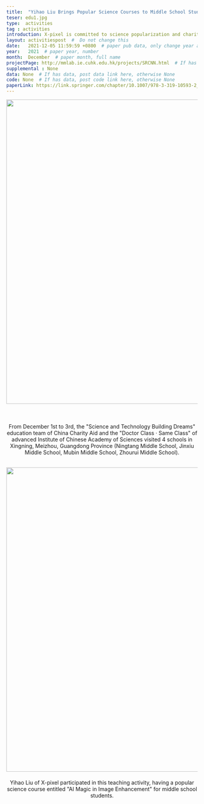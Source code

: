 ```yaml
---
title:  "Yihao Liu Brings Popular Science Courses to Middle School Students"  #  Paper title, covered by ''
teser: edu1.jpg
type:  activities
tag : activities
introduction: X-pixel is committed to science popularization and charity
layout: activitiespost  #  Do not change this
date:   2021-12-05 11:59:59 +0800  # paper pub data, only change year and month according to this format
year:   2021  # paper year, number
month:  December  # paper month, full name
projectPage: http://mmlab.ie.cuhk.edu.hk/projects/SRCNN.html  # If has project page, link here, otherwise None
supplemental : None
data: None  # If has data, post data link here, otherwise None
code: None  # If has data, post code link here, otherwise None
paperLink: https://link.springer.com/chapter/10.1007/978-3-319-10593-2_13  # post paper pdf link here
---
```


<center><img src="http://xpixel.group/images/activities/edu2.jpg" width = "800" height = "auto"  /></center>

&nbsp;
&nbsp;
<center>
<p style="font-size:20px;width:100%;text-align:left" >

From December 1st to 3rd, the "Science and Technology Building Dreams" education team of China Charity Aid and the "Doctor Class · Same Class" of advanced Institute of Chinese Academy of Sciences visited 4 schools in Xingning, Meizhou, Guangdong Province (Ningtang Middle School, Jinxiu Middle School, Mubin Middle School, Zhourui Middle School).
</p>
</center>
&nbsp;
<center><img src="http://xpixel.group/images/activities/edu3.jpg" width = "800" height = "auto"  /></center>

<center>
<p style="font-size:20px;width:100%;text-align:left" >

Yihao Liu of X-pixel participated in this teaching activity, having a popular science course entitled "AI Magic in Image Enhancement" for middle school students.
</p>
</center>
